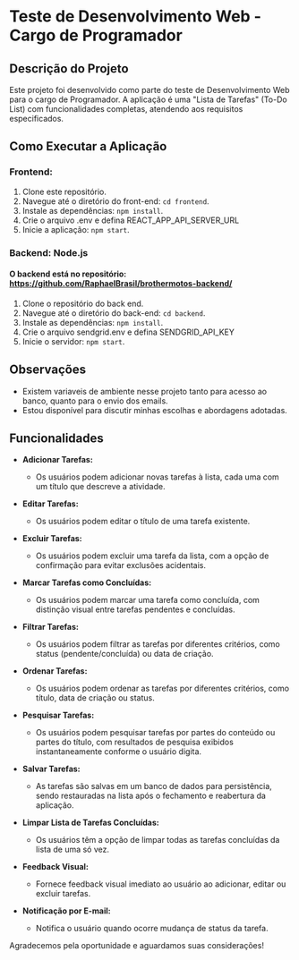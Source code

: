 # Teste de Desenvolvimento Web - Cargo de Programador

## Descrição do Projeto

Este projeto foi desenvolvido como parte do teste de Desenvolvimento Web para o cargo de Programador. A aplicação é uma "Lista de Tarefas" (To-Do List) com funcionalidades completas, atendendo aos requisitos especificados.

## Como Executar a Aplicação

### Frontend:

1. Clone este repositório.
2. Navegue até o diretório do front-end: `cd frontend`.
3. Instale as dependências: `npm install`.
4. Crie o arquivo .env e defina REACT_APP_API_SERVER_URL
5. Inicie a aplicação: `npm start`.

### Backend: Node.js

#### O backend está no repositório: https://github.com/RaphaelBrasil/brothermotos-backend/

1. Clone o repositório do back end.
2. Navegue até o diretório do back-end: `cd backend`.
3. Instale as dependências: `npm install`.
4. Crie o arquivo sendgrid.env e defina SENDGRID_API_KEY
5. Inicie o servidor: `npm start`.

## Observações

-   Existem variaveis de ambiente nesse projeto tanto para acesso ao banco, quanto para o envio dos emails.
-   Estou disponível para discutir minhas escolhas e abordagens adotadas.

## Funcionalidades

-   **Adicionar Tarefas:**

    -   Os usuários podem adicionar novas tarefas à lista, cada uma com um título que descreve a atividade.

-   **Editar Tarefas:**

    -   Os usuários podem editar o título de uma tarefa existente.

-   **Excluir Tarefas:**

    -   Os usuários podem excluir uma tarefa da lista, com a opção de confirmação para evitar exclusões acidentais.

-   **Marcar Tarefas como Concluídas:**

    -   Os usuários podem marcar uma tarefa como concluída, com distinção visual entre tarefas pendentes e concluídas.

-   **Filtrar Tarefas:**

    -   Os usuários podem filtrar as tarefas por diferentes critérios, como status (pendente/concluída) ou data de criação.

-   **Ordenar Tarefas:**

    -   Os usuários podem ordenar as tarefas por diferentes critérios, como título, data de criação ou status.

-   **Pesquisar Tarefas:**

    -   Os usuários podem pesquisar tarefas por partes do conteúdo ou partes do título, com resultados de pesquisa exibidos instantaneamente conforme o usuário digita.

-   **Salvar Tarefas:**

    -   As tarefas são salvas em um banco de dados para persistência, sendo restauradas na lista após o fechamento e reabertura da aplicação.

-   **Limpar Lista de Tarefas Concluídas:**

    -   Os usuários têm a opção de limpar todas as tarefas concluídas da lista de uma só vez.

-   **Feedback Visual:**

    -   Fornece feedback visual imediato ao usuário ao adicionar, editar ou excluir tarefas.

-   **Notificação por E-mail:**
    -   Notifica o usuário quando ocorre mudança de status da tarefa.

Agradecemos pela oportunidade e aguardamos suas considerações!

